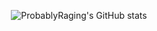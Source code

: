 <p align="center">
    <img src="https://github-readme-stats.vercel.app/api?username=probablyraging&show_icons=true&theme=dark#gh-dark-mode-only" alt="ProbablyRaging's GitHub stats">
</p>
